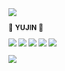 <!--헤더-->
<img src="https://capsule-render.vercel.app/api?type=Waving&color=0:e1ebdd,100:a1bab5&height=230&section=header&text=Welcome&fontColor=525e5d&fontSize=60&&fontAlignY=45&desc=Yujin's GitHub Profile&descSize=15&descAlign=60" />

💚 <strong>YUJIN</strong> 💚

<img src="https://img.shields.io/badge/HTML5-E34F26?style=flat-square&logo=HTML5&logoColor=white"/> <img src="https://img.shields.io/badge/CSS3-1572B6?style=flat-square&logo=CSS3&logoColor=white"/>
<img src="https://img.shields.io/badge/Spirng-6DB33F?style=flat-square&logo=Spring&logoColor=white"/>
<img src="https://img.shields.io/badge/JavaScript-F7DF1E?style=flat-square&logo=JavaScript&logoColor=black"/>
<img src="https://img.shields.io/badge/jQuery-0769AD?style=flat-square&logo=jQuery&logoColor=black"/>



<img src="https://img.shields.io/badge/GitHub-181717?style=flat-square&logo=GitHub&logoColor=white"/>


<!--
**2kk246/2KK246** is a ✨ _special_ ✨ repository because its `README.md` (this file) appears on your GitHub profile.

Here are some ideas to get you started:

- 🔭 I’m currently working on ...
- 🌱 I’m currently learning ...
- 👯 I’m looking to collaborate on ...
- 🤔 I’m looking for help with ...
- 💬 Ask me about ...
- 📫 How to reach me: ...
- 😄 Pronouns: ...
- ⚡ Fun fact: ...
-->
